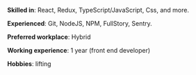 **Skilled in**: React, Redux, TypeScript/JavaScript, Css, and more.

**Experienced**: Git, NodeJS, NPM, FullStory, Sentry. 

**Preferred workplace**: Hybrid

**Working experience**: 1 year (front end developer)

**Hobbies**: lifting
